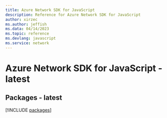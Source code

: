 ```yaml
---
title: Azure Network SDK for JavaScript
description: Reference for Azure Network SDK for JavaScript
author: xirzec
ms.author: jeffish
ms.data: 04/14/2023
ms.topic: reference
ms.devlang: javascript
ms.service: network
---
```

# Azure Network SDK for JavaScript - latest
## Packages - latest
[!INCLUDE [packages](network-index.md)]